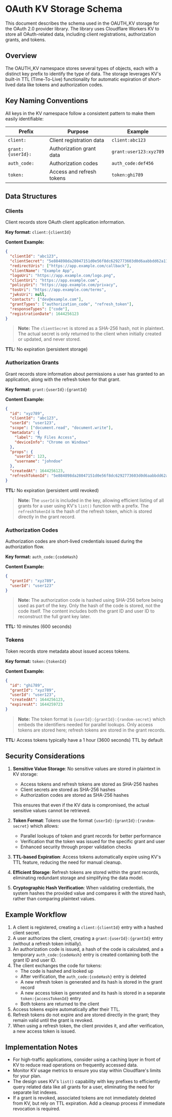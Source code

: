 # OAuth KV Storage Schema

This document describes the schema used in the OAUTH_KV storage for the OAuth 2.0 provider library. The library uses Cloudflare Workers KV to store all OAuth-related data, including client registrations, authorization grants, and tokens.

## Overview

The OAUTH_KV namespace stores several types of objects, each with a distinct key prefix to identify the type of data. The storage leverages KV's built-in TTL (Time-To-Live) functionality for automatic expiration of short-lived data like tokens and authorization codes.

## Key Naming Conventions

All keys in the KV namespace follow a consistent pattern to make them easily identifiable:

| Prefix | Purpose | Example |
|--------|---------|---------|
| `client:` | Client registration data | `client:abc123` |
| `grant:{userId}:` | Authorization grant data | `grant:user123:xyz789` |
| `auth_code:` | Authorization codes | `auth_code:def456` |
| `token:` | Access and refresh tokens | `token:ghi789` |

## Data Structures

### Clients

Client records store OAuth client application information.

**Key format:** `client:{clientId}`

**Content Example:**
```json
{
  "clientId": "abc123",
  "clientSecret": "5e884898da28047151d0e56f8dc6292773603d0d6aabbdd62a11ef721d1542d8",
  "redirectUris": ["https://app.example.com/callback"],
  "clientName": "Example App",
  "logoUri": "https://app.example.com/logo.png",
  "clientUri": "https://app.example.com",
  "policyUri": "https://app.example.com/privacy",
  "tosUri": "https://app.example.com/terms",
  "jwksUri": null,
  "contacts": ["dev@example.com"],
  "grantTypes": ["authorization_code", "refresh_token"],
  "responseTypes": ["code"],
  "registrationDate": 1644256123
}
```

> **Note:** The `clientSecret` is stored as a SHA-256 hash, not in plaintext. The actual secret is only returned to the client when initially created or updated, and never stored.

**TTL:** No expiration (persistent storage)

### Authorization Grants

Grant records store information about permissions a user has granted to an application, along with the refresh token for that grant.

**Key format:** `grant:{userId}:{grantId}`

**Content Example:**
```json
{
  "id": "xyz789",
  "clientId": "abc123",
  "userId": "user123",
  "scope": ["document.read", "document.write"],
  "metadata": {
    "label": "My Files Access",
    "deviceInfo": "Chrome on Windows"
  },
  "props": {
    "userId": 123,
    "username": "johndoe"
  },
  "createdAt": 1644256123,
  "refreshTokenId": "5e884898da28047151d0e56f8dc6292773603d0d6aabbdd62a11ef721d1542d8"
}
```

**TTL:** No expiration (persistent until revoked)

> **Note:** The `userId` is included in the key, allowing efficient listing of all grants for a user using KV's `list()` function with a prefix. The `refreshTokenId` is the hash of the refresh token, which is stored directly in the grant record.

### Authorization Codes

Authorization codes are short-lived credentials issued during the authorization flow.

**Key format:** `auth_code:{codeHash}`

**Content Example:**
```json
{
  "grantId": "xyz789",
  "userId": "user123"
}
```

> **Note:** The authorization code is hashed using SHA-256 before being used as part of the key. Only the hash of the code is stored, not the code itself. The content includes both the grant ID and user ID to reconstruct the full grant key later.

**TTL:** 10 minutes (600 seconds)

### Tokens

Token records store metadata about issued access tokens.

**Key format:** `token:{tokenId}`

**Content Example:**
```json
{
  "id": "ghi789",
  "grantId": "xyz789",
  "userId": "user123",
  "createdAt": 1644256123,
  "expiresAt": 1644259723
}
```

> **Note:** The token format is `{userId}:{grantId}:{random-secret}` which embeds the identifiers needed for parallel lookups. Only access tokens are stored here; refresh tokens are stored in the grant records.

**TTL:** Access tokens typically have a 1 hour (3600 seconds) TTL by default

## Security Considerations

1. **Sensitive Value Storage**: No sensitive values are stored in plaintext in KV storage:
   - Access tokens and refresh tokens are stored as SHA-256 hashes
   - Client secrets are stored as SHA-256 hashes
   - Authorization codes are stored as SHA-256 hashes

   This ensures that even if the KV data is compromised, the actual sensitive values cannot be retrieved.

2. **Token Format**: Tokens use the format `{userId}:{grantId}:{random-secret}` which allows:
   - Parallel lookups of token and grant records for better performance
   - Verification that the token was issued for the specific grant and user
   - Enhanced security through proper validation checks

3. **TTL-based Expiration**: Access tokens automatically expire using KV's TTL feature, reducing the need for manual cleanup.

4. **Efficient Storage**: Refresh tokens are stored within the grant records, eliminating redundant storage and simplifying the data model.

5. **Cryptographic Hash Verification**: When validating credentials, the system hashes the provided value and compares it with the stored hash, rather than comparing plaintext values.

## Example Workflow

1. A client is registered, creating a `client:{clientId}` entry with a hashed client secret.
2. A user authorizes the client, creating a `grant:{userId}:{grantId}` entry (without a refresh token initially).
3. An authorization code is issued, a hash of the code is calculated, and a temporary `auth_code:{codeHash}` entry is created containing both the grant ID and user ID.
4. The client exchanges the code for tokens:
   - The code is hashed and looked up
   - After verification, the `auth_code:{codeHash}` entry is deleted
   - A new refresh token is generated and its hash is stored in the grant record
   - A new access token is generated and its hash is stored in a separate `token:{accessTokenId}` entry
   - Both tokens are returned to the client
5. Access tokens expire automatically after their TTL.
6. Refresh tokens do not expire and are stored directly in the grant; they remain valid until the grant is revoked.
7. When using a refresh token, the client provides it, and after verification, a new access token is issued.

## Implementation Notes

- For high-traffic applications, consider using a caching layer in front of KV to reduce read operations on frequently accessed data.
- Monitor KV usage metrics to ensure you stay within Cloudflare's limits for your plan.
- The design uses KV's `list()` capability with key prefixes to efficiently query related data like all grants for a user, eliminating the need for separate list indexes.
- If a grant is revoked, associated tokens are not immediately deleted from KV, but rely on TTL expiration. Add a cleanup process if immediate revocation is required.